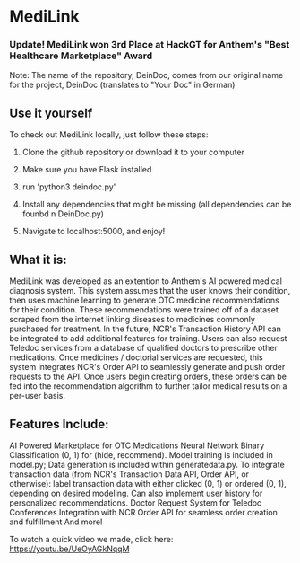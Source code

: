 # MediLink
### Update! MediLink won 3rd Place at HackGT for Anthem's "Best Healthcare Marketplace" Award
Note: The name of the repository, DeinDoc, comes from our original name for the project, DeinDoc (translates to "Your Doc" in German)

## Use it yourself
To check out MediLink locally, just follow these steps:

1) Clone the github repository or download it to your computer

2) Make sure you have Flask installed

3) run 'python3 deindoc.py'

4) Install any dependencies that might be missing (all dependencies can be founbd n DeinDoc.py)

5) Navigate to localhost:5000, and enjoy!


## What it is:
MediLink was developed as an extention to Anthem's AI powered medical diagnosis system. This system assumes that the user knows their condition, then uses machine learning to generate OTC medicine recommendations for their condition. These recommendations were trained off of a dataset scraped from the internet linking diseases to medicines commonly purchased for treatment. In the future, NCR's Transaction History API can be integrated to add additional features for training. Users can also request Teledoc services from a database of qualified doctors to prescribe other medications. Once medicines / doctorial services are requested, this system integrates NCR's Order API to seamlessly generate and push order requests to the API. Once users begin creating orders, these orders can be fed into the recommendation algorithm to further tailor medical results on a per-user basis.

## Features Include:
AI Powered Marketplace for OTC Medications Neural Network Binary Classification (0, 1) for (hide, recommend). Model training is included in model.py; Data generation is included within generatedata.py. To integrate transaction data (from NCR's Transaction Data API, Order API, or otherwise): label transaction data with either clicked (0, 1) or ordered (0, 1), depending on desired modeling. Can also implement user history for personalized recommendations. Doctor Request System for Teledoc Conferences Integration with NCR Order API for seamless order creation and fulfillment And more!

To watch a quick video we made, click here: https://youtu.be/UeOyAGkNqqM

